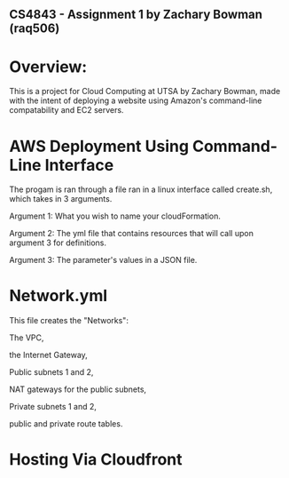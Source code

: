 ## CS4843 - Assignment 1 by Zachary Bowman (raq506)

# Overview:
This is a project for Cloud Computing at UTSA by Zachary Bowman, made with
the intent of deploying a website using Amazon's command-line compatability
and EC2 servers.

# AWS Deployment Using Command-Line Interface

The progam is ran through a file ran in a linux interface called create.sh, which takes in 3 arguments.

Argument 1: What you wish to name your cloudFormation.

Argument 2: The yml file that contains resources that will call upon argument 3 for definitions.

Argument 3: The parameter's values in a JSON file.

# Network.yml
This file creates the "Networks": 

  The VPC, 
  
  the Internet Gateway, 
  
  Public subnets 1 and 2, 
  
  NAT gateways for the public subnets,
  
  Private subnets 1 and 2,
  
  public and private route tables.
  


# Hosting Via Cloudfront


